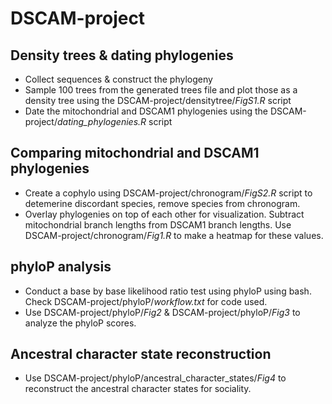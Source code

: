 # DSCAM-project
## Density trees & dating phylogenies
- Collect sequences & construct the phylogeny
- Sample 100 trees from the generated trees file and plot those as a density tree using the DSCAM-project/densitytree/*FigS1.R* script
- Date the mitochondrial and DSCAM1 phylogenies using the DSCAM-project/*dating_phylogenies.R* script
## Comparing mitochondrial and DSCAM1 phylogenies
- Create a cophylo using DSCAM-project/chronogram/*FigS2.R* script to detemerine discordant species, remove species from chronogram.
- Overlay phylogenies on top of each other for visualization. Subtract mitochondrial branch lengths from DSCAM1 branch lengths. Use DSCAM-project/chronogram/*Fig1.R* to make a heatmap for these values.
## phyloP analysis
- Conduct a base by base likelihood ratio test using phyloP using bash. Check DSCAM-project/phyloP/*workflow.txt* for code used.
- Use DSCAM-project/phyloP/*Fig2* & DSCAM-project/phyloP/*Fig3* to analyze the phyloP scores.
## Ancestral character state reconstruction
- Use DSCAM-project/phyloP/ancestral_character_states/*Fig4* to reconstruct the ancestral character states for sociality.
